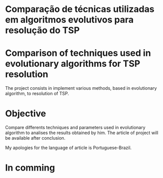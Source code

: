 # Comparação de técnicas utilizadas em algoritmos evolutivos para resolução do TSP
# Comparison of techniques used in evolutionary algorithms for TSP resolution

The project consists in implement various methods, based in evolutionary algorithm, to resolution of TSP. 

# Objective

Compare differents techniques and parameters used in evolutionary algorithm to analises the results obtained by him.
The article of project will be available after conclusion.

My apologies for the language of article is Portuguese-Brazil. 

# In comming